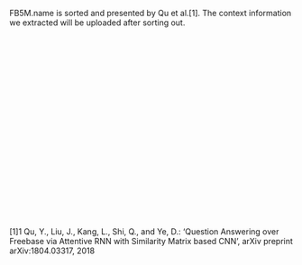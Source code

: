 FB5M.name is sorted and presented by Qu et al.[1]. 
The context information we extracted will be uploaded after sorting out.
<br>
<br>
<br>
<br>
<br>
<br>
<br>
<br>
<br>
<br>
<br>
<br>
<br>
<br>
<br>
<br>
<br>
<br>
<br>
<br>
<br>


























[1]1	Qu, Y., Liu, J., Kang, L., Shi, Q., and Ye, D.: ‘Question Answering over Freebase via Attentive RNN with Similarity Matrix based CNN’, arXiv preprint arXiv:1804.03317, 2018
